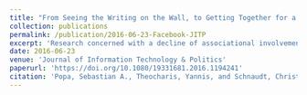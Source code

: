 ```yaml
---
title: "From Seeing the Writing on the Wall, to Getting Together for a Bowl: Direct and Compensating Effects of Facebook Use on Offline Associational Membership (peer-reviewed journal article)"
collection: publications
permalink: /publication/2016-06-23-Facebook-JITP
excerpt: 'Research concerned with a decline of associational involvement has examined whether the use of social networking sites, such as Facebook, may reinvigorate or crowd out involvement in civil society. Yet, previous studies have not systematically investigated possible effects of Facebook use on associational membership. We posit that the effects of Facebook use are twofold: Facebook stimulates associational membership directly through its inherent networking features and indirectly by compensating for the lack of traditional mobilizing factors, such as social trust and internal efficacy. Relying on a probabilistic sample of German participants aged 18–49, our findings show that Facebook users are more likely to be members of voluntary associations and that Facebook use increases the likelihood of associational membership even for individuals with low levels of social trust and internal efficacy. Instead of crowding out offline associational involvement, Facebook use stimulates membership in voluntary associations, thus contributing to the vitality of civil society.'
date: 2016-06-23
venue: 'Journal of Information Technology & Politics'
paperurl: 'https://doi.org/10.1080/19331681.2016.1194241'
citation: 'Popa, Sebastian A., Theocharis, Yannis, and Schnaudt, Christian (2016). &quot;From Seeing the Writing on the Wall, to Getting Together for a Bowl: Direct and Compensating Effects of Facebook Use on Offline Associational Membership.&quot; <i>Journal of Information Technology & Politics</i> 13(3), 222-238.'
---
```

